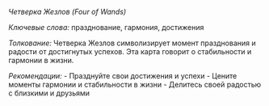 *Четверка Жезлов \(Four of Wands\)*

*Ключевые слова:* празднование, гармония, достижения

*Толкование:* 
Четверка Жезлов символизирует момент празднования и радости от достигнутых успехов\. Эта карта говорит о стабильности и гармонии в жизни\.

*Рекомендации:*
\- Празднуйте свои достижения и успехи
\- Цените моменты гармонии и стабильности в жизни
\- Делитесь своей радостью с близкими и друзьями
